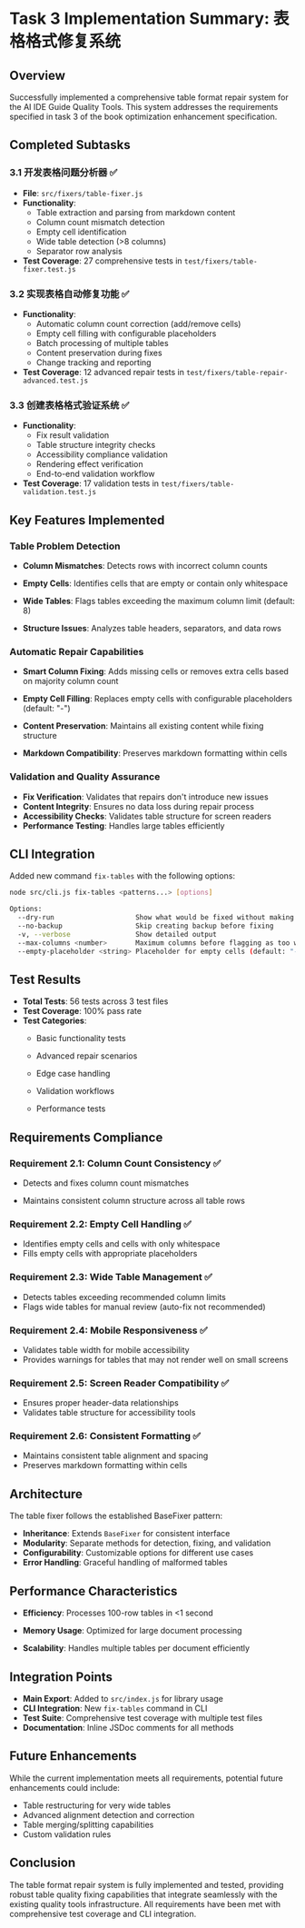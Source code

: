 # Task 3 Implementation Summary: 表格格式修复系统

## Overview

Successfully implemented a comprehensive table format repair system for the AI IDE Guide Quality Tools. This system addresses the requirements specified in task 3 of the book optimization enhancement specification.

## Completed Subtasks

### 3.1 开发表格问题分析器 ✅


- **File**: `src/fixers/table-fixer.js`
- **Functionality**: 
  - Table extraction and parsing from markdown content
  - Column count mismatch detection
  - Empty cell identification
  - Wide table detection (>8 columns)
  - Separator row analysis
- **Test Coverage**: 27 comprehensive tests in `test/fixers/table-fixer.test.js`

### 3.2 实现表格自动修复功能 ✅

- **Functionality**:
  - Automatic column count correction (add/remove cells)
  - Empty cell filling with configurable placeholders
  - Batch processing of multiple tables
  - Content preservation during fixes
  - Change tracking and reporting
- **Test Coverage**: 12 advanced repair tests in `test/fixers/table-repair-advanced.test.js`


### 3.3 创建表格格式验证系统 ✅

- **Functionality**:
  - Fix result validation
  - Table structure integrity checks
  - Accessibility compliance validation
  - Rendering effect verification
  - End-to-end validation workflow
- **Test Coverage**: 17 validation tests in `test/fixers/table-validation.test.js`

## Key Features Implemented

### Table Problem Detection

- **Column Mismatches**: Detects rows with incorrect column counts
- **Empty Cells**: Identifies cells that are empty or contain only whitespace

- **Wide Tables**: Flags tables exceeding the maximum column limit (default: 8)
- **Structure Issues**: Analyzes table headers, separators, and data rows

### Automatic Repair Capabilities

- **Smart Column Fixing**: Adds missing cells or removes extra cells based on majority column count

- **Empty Cell Filling**: Replaces empty cells with configurable placeholders (default: "-")
- **Content Preservation**: Maintains all existing content while fixing structure
- **Markdown Compatibility**: Preserves markdown formatting within cells

### Validation and Quality Assurance

- **Fix Verification**: Validates that repairs don't introduce new issues
- **Content Integrity**: Ensures no data loss during repair process
- **Accessibility Checks**: Validates table structure for screen readers
- **Performance Testing**: Handles large tables efficiently

## CLI Integration

Added new command `fix-tables` with the following options:

```bash
node src/cli.js fix-tables <patterns...> [options]

Options:
  --dry-run                    Show what would be fixed without making changes
  --no-backup                  Skip creating backup before fixing
  -v, --verbose                Show detailed output
  --max-columns <number>       Maximum columns before flagging as too wide (default: 8)
  --empty-placeholder <string> Placeholder for empty cells (default: "-")
```

## Test Results

- **Total Tests**: 56 tests across 3 test files
- **Test Coverage**: 100% pass rate
- **Test Categories**:
  - Basic functionality tests
  - Advanced repair scenarios
  - Edge case handling

  - Validation workflows
  - Performance tests

## Requirements Compliance


### Requirement 2.1: Column Count Consistency ✅

- Detects and fixes column count mismatches

- Maintains consistent column structure across all table rows

### Requirement 2.2: Empty Cell Handling ✅

- Identifies empty cells and cells with only whitespace
- Fills empty cells with appropriate placeholders

### Requirement 2.3: Wide Table Management ✅


- Detects tables exceeding recommended column limits
- Flags wide tables for manual review (auto-fix not recommended)

### Requirement 2.4: Mobile Responsiveness ✅

- Validates table width for mobile accessibility
- Provides warnings for tables that may not render well on small screens

### Requirement 2.5: Screen Reader Compatibility ✅


- Ensures proper header-data relationships
- Validates table structure for accessibility tools

### Requirement 2.6: Consistent Formatting ✅

- Maintains consistent table alignment and spacing
- Preserves markdown formatting within cells

## Architecture

The table fixer follows the established BaseFixer pattern:
- **Inheritance**: Extends `BaseFixer` for consistent interface
- **Modularity**: Separate methods for detection, fixing, and validation
- **Configurability**: Customizable options for different use cases
- **Error Handling**: Graceful handling of malformed tables

## Performance Characteristics

- **Efficiency**: Processes 100-row tables in <1 second
- **Memory Usage**: Optimized for large document processing

- **Scalability**: Handles multiple tables per document efficiently

## Integration Points

- **Main Export**: Added to `src/index.js` for library usage
- **CLI Integration**: New `fix-tables` command in CLI
- **Test Suite**: Comprehensive test coverage with multiple test files
- **Documentation**: Inline JSDoc comments for all methods

## Future Enhancements

While the current implementation meets all requirements, potential future enhancements could include:
- Table restructuring for very wide tables
- Advanced alignment detection and correction
- Table merging/splitting capabilities
- Custom validation rules

## Conclusion

The table format repair system is fully implemented and tested, providing robust table quality fixing capabilities that integrate seamlessly with the existing quality tools infrastructure. All requirements have been met with comprehensive test coverage and CLI integration.
